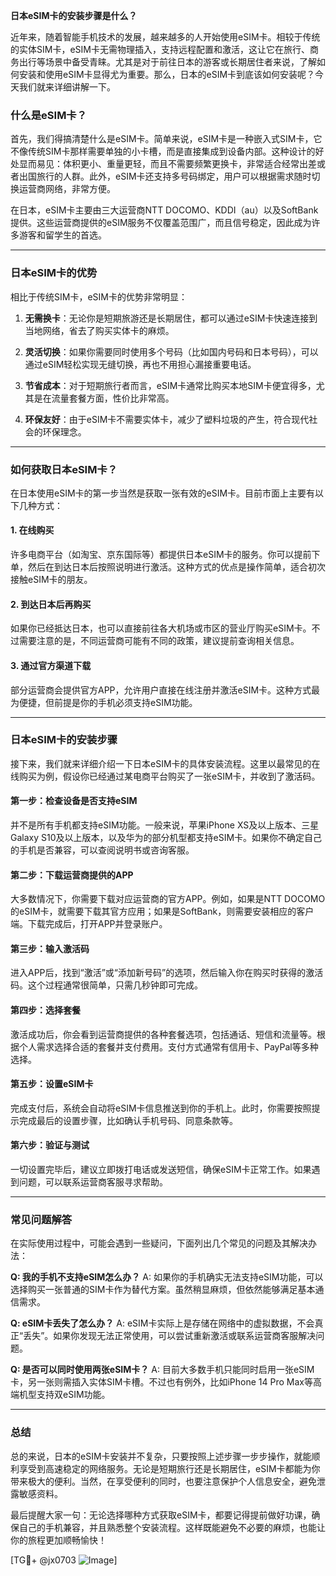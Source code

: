 **日本eSIM卡的安装步骤是什么？**

近年来，随着智能手机技术的发展，越来越多的人开始使用eSIM卡。相较于传统的实体SIM卡，eSIM卡无需物理插入，支持远程配置和激活，这让它在旅行、商务出行等场景中备受青睐。尤其是对于前往日本的游客或长期居住者来说，了解如何安装和使用eSIM卡显得尤为重要。那么，日本的eSIM卡到底该如何安装呢？今天我们就来详细讲解一下。

### 什么是eSIM卡？

首先，我们得搞清楚什么是eSIM卡。简单来说，eSIM卡是一种嵌入式SIM卡，它不像传统SIM卡那样需要单独的小卡槽，而是直接集成到设备内部。这种设计的好处显而易见：体积更小、重量更轻，而且不需要频繁更换卡，非常适合经常出差或者出国旅行的人群。此外，eSIM卡还支持多号码绑定，用户可以根据需求随时切换运营商网络，非常方便。

在日本，eSIM卡主要由三大运营商NTT DOCOMO、KDDI（au）以及SoftBank提供。这些运营商提供的eSIM服务不仅覆盖范围广，而且信号稳定，因此成为许多游客和留学生的首选。

---

### 日本eSIM卡的优势

相比于传统SIM卡，eSIM卡的优势非常明显：

1. **无需换卡**：无论你是短期旅游还是长期居住，都可以通过eSIM卡快速连接到当地网络，省去了购买实体卡的麻烦。
   
2. **灵活切换**：如果你需要同时使用多个号码（比如国内号码和日本号码），可以通过eSIM轻松实现无缝切换，再也不用担心漏接重要电话。

3. **节省成本**：对于短期旅行者而言，eSIM卡通常比购买本地SIM卡便宜得多，尤其是在流量套餐方面，性价比非常高。

4. **环保友好**：由于eSIM卡不需要实体卡，减少了塑料垃圾的产生，符合现代社会的环保理念。

---

### 如何获取日本eSIM卡？

在日本使用eSIM卡的第一步当然是获取一张有效的eSIM卡。目前市面上主要有以下几种方式：

#### 1. 在线购买
许多电商平台（如淘宝、京东国际等）都提供日本eSIM卡的服务。你可以提前下单，然后在到达日本后按照说明进行激活。这种方式的优点是操作简单，适合初次接触eSIM卡的朋友。

#### 2. 到达日本后再购买
如果你已经抵达日本，也可以直接前往各大机场或市区的营业厅购买eSIM卡。不过需要注意的是，不同运营商可能有不同的政策，建议提前查询相关信息。

#### 3. 通过官方渠道下载
部分运营商会提供官方APP，允许用户直接在线注册并激活eSIM卡。这种方式最为便捷，但前提是你的手机必须支持eSIM功能。

---

### 日本eSIM卡的安装步骤

接下来，我们就来详细介绍一下日本eSIM卡的具体安装流程。这里以最常见的在线购买为例，假设你已经通过某电商平台购买了一张eSIM卡，并收到了激活码。

#### 第一步：检查设备是否支持eSIM
并不是所有手机都支持eSIM功能。一般来说，苹果iPhone XS及以上版本、三星Galaxy S10及以上版本，以及华为的部分机型都支持eSIM卡。如果你不确定自己的手机是否兼容，可以查阅说明书或咨询客服。

#### 第二步：下载运营商提供的APP
大多数情况下，你需要下载对应运营商的官方APP。例如，如果是NTT DOCOMO的eSIM卡，就需要下载其官方应用；如果是SoftBank，则需要安装相应的客户端。下载完成后，打开APP并登录账户。

#### 第三步：输入激活码
进入APP后，找到“激活”或“添加新号码”的选项，然后输入你在购买时获得的激活码。这个过程通常很简单，只需几秒钟即可完成。

#### 第四步：选择套餐
激活成功后，你会看到运营商提供的各种套餐选项，包括通话、短信和流量等。根据个人需求选择合适的套餐并支付费用。支付方式通常有信用卡、PayPal等多种选择。

#### 第五步：设置eSIM卡
完成支付后，系统会自动将eSIM卡信息推送到你的手机上。此时，你需要按照提示完成最后的设置步骤，比如确认手机号码、同意条款等。

#### 第六步：验证与测试
一切设置完毕后，建议立即拨打电话或发送短信，确保eSIM卡正常工作。如果遇到问题，可以联系运营商客服寻求帮助。

---

### 常见问题解答

在实际使用过程中，可能会遇到一些疑问，下面列出几个常见的问题及其解决办法：

**Q: 我的手机不支持eSIM怎么办？**
A: 如果你的手机确实无法支持eSIM功能，可以选择购买一张普通的SIM卡作为替代方案。虽然稍显麻烦，但依然能够满足基本通信需求。

**Q: eSIM卡丢失了怎么办？**
A: eSIM卡实际上是存储在网络中的虚拟数据，不会真正“丢失”。如果你发现无法正常使用，可以尝试重新激活或联系运营商客服解决问题。

**Q: 是否可以同时使用两张eSIM卡？**
A: 目前大多数手机只能同时启用一张eSIM卡，另一张则需插入实体SIM卡槽。不过也有例外，比如iPhone 14 Pro Max等高端机型支持双eSIM功能。

---

### 总结

总的来说，日本的eSIM卡安装并不复杂，只要按照上述步骤一步步操作，就能顺利享受到高速稳定的网络服务。无论是短期旅行还是长期居住，eSIM卡都能为你带来极大的便利。当然，在享受便利的同时，也要注意保护个人信息安全，避免泄露敏感资料。

最后提醒大家一句：无论选择哪种方式获取eSIM卡，都要记得提前做好功课，确保自己的手机兼容，并且熟悉整个安装流程。这样既能避免不必要的麻烦，也能让你的旅程更加顺畅愉快！

[TG💪+ @jx0703 ![Image](https://github.com/user-attachments/assets/dbca1d08-cadb-493c-b0ec-ad6f7a83f270)]